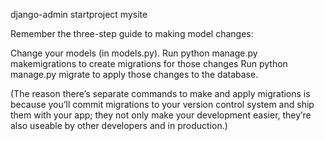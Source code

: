 django-admin startproject mysite

Remember the three-step guide to making model changes:

Change your models (in models.py).
Run python manage.py makemigrations to create migrations for those changes
Run python manage.py migrate to apply those changes to the database.

(The reason there’s separate commands to make and apply migrations is because you’ll commit migrations to your version control system and ship them with your app; they not only make your development easier, they’re also useable by other developers and in production.)

